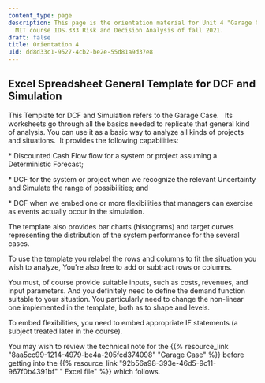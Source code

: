 ```yaml
---
content_type: page
description: This page is the orientation material for Unit 4 "Garage Case" in the
  MIT course IDS.333 Risk and Decision Analysis of fall 2021.
draft: false
title: Orientation 4
uid: dd8d33c1-9527-4cb2-be2e-55d81a9d37e8
---
```

## Excel Spreadsheet General Template for DCF and Simulation

This Template for DCF and Simulation refers to the Garage Case.   Its worksheets go through all the basics needed to replicate that general kind of analysis. You can use it as a basic way to analyze all kinds of projects and situations.  It provides the following capabilities:

\* Discounted Cash Flow flow for a system or project assuming a Deterministic Forecast;

\* DCF for the system or project when we recognize the relevant Uncertainty and Simulate the range of possibilities; and

\* DCF when we embed one or more flexibilities that managers can exercise as events actually occur in the simulation.

The template also provides bar charts (histograms) and target curves representing the distribution of the system performance for the several cases.

To use the template you relabel the rows and columns to fit the situation you wish to analyze, You're also free to add or subtract rows or columns. 

You must, of course provide suitable inputs, such as costs, revenues, and input parameters. And you definitely need to define the demand function suitable to your situation. You particularly need to change the non-linear one implemented in the template, both as to shape and levels.

To embed flexibilities, you need to embed appropriate IF statements (a subject treated later in the course).

You may wish to review the technical note for the {{% resource_link "8aa5cc99-1214-4979-be4a-205fcd374098" "Garage Case" %}} before getting into the {{% resource_link "92b56a98-393e-46d5-9c11-967f0b4391bf" " Excel file" %}} which follows.